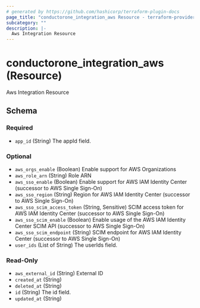 ```yaml
---
# generated by https://github.com/hashicorp/terraform-plugin-docs
page_title: "conductorone_integration_aws Resource - terraform-provider-conductorone"
subcategory: ""
description: |-
  Aws Integration Resource
---
```


# conductorone_integration_aws (Resource)

Aws Integration Resource



<!-- schema generated by tfplugindocs -->
## Schema

### Required

- `app_id` (String) The appId field.

### Optional

- `aws_orgs_enable` (Boolean) Enable support for AWS Organizations
- `aws_role_arn` (String) Role ARN
- `aws_sso_enable` (Boolean) Enable support for AWS IAM Identity Center (successor to AWS Single Sign-On)
- `aws_sso_region` (String) Region for AWS IAM Identity Center (successor to AWS Single Sign-On)
- `aws_sso_scim_access_token` (String, Sensitive) SCIM access token for AWS IAM Identity Center (successor to AWS Single Sign-On)
- `aws_sso_scim_enable` (Boolean) Enable usage of the AWS IAM Identity Center SCIM API (successor to AWS Single Sign-On)
- `aws_sso_scim_endpoint` (String) SCIM endpoint for AWS IAM Identity Center (successor to AWS Single Sign-On)
- `user_ids` (List of String) The userIds field.

### Read-Only

- `aws_external_id` (String) External ID
- `created_at` (String)
- `deleted_at` (String)
- `id` (String) The id field.
- `updated_at` (String)
